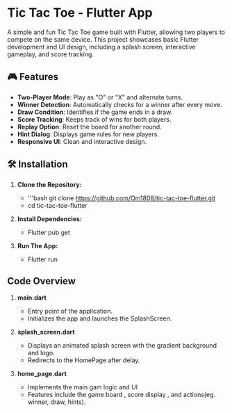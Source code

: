 # Tic Tac Toe - Flutter App

A simple and fun Tic Tac Toe game built with Flutter, allowing two players to compete on the same device. This project showcases basic Flutter development and UI design, including a splash screen, interactive gameplay, and score tracking.

## 🎮 Features

- **Two-Player Mode**: Play as "O" or "X" and alternate turns.
- **Winner Detection**: Automatically checks for a winner after every move.
- **Draw Condition**: Identifies if the game ends in a draw.
- **Score Tracking**: Keeps track of wins for both players.
- **Replay Option**: Reset the board for another round.
- **Hint Dialog**: Displays game rules for new players.
- **Responsive UI**: Clean and interactive design.

## 🛠️ Installation

1. **Clone the Repository:**
     - '''bash 
           git clone https://github.com/Om1808/tic-tac-toe-flutter.git  
     - cd tic-tac-toe-flutter  

2. **Install Dependencies:**
   - Flutter pub get

3. **Run The App:**
   - Flutter run


## Code Overview 

1. **main.dart**
   - Entry point of the application.
   - Initializes the app and launches the SplashScreen.

2. **splash_screen.dart**
   - Displays an animated splash screen with the gradient background and logo.
   - Redirects to the HomePage after delay.

3. **home_page.dart**
   - Implements the main gam logic and UI
   - Features include the game board , score display , and actions(eg. winner, draw, hints).
  


   


